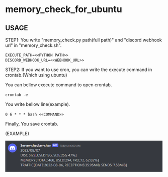 # memory_check_for_ubuntu

## USAGE

STEP1: You write "memory_check.py path(full path)" and "discord webhook url" in "memory_check.sh".

```
EXECUTE_PATH=<<PYTHON PATH>>
DISCORD_WEBHOOK_URL=<<WEBHOOK_URL>>
```

STEP2: If you want to use cron, you can write the execute command in crontab.(Which using ubuntu)

You can bellow execute command to open crontab.

`crontab -e`

You write bellow line(example).

`0 6 * * * bash <<COMMAND>>`

Finally, You save crontab.

(EXAMPLE)

<img src="https://github.com/momerio/memory_check_for_ubuntu/blob/31682b7ef9934b61ad948c64e4a6bf825d826e78/example.png" width=500px>
